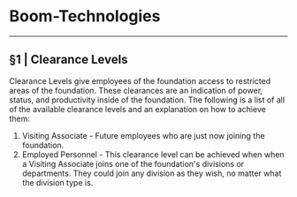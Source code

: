 # Boom-Technologies

----------------------------------------------------------

## §1 | Clearance Levels 
Clearance Levels give employees of the foundation access to restricted areas of the foundation. These clearances are an indication of power, status, and productivity inside of the foundation. The following is a list of all of the available clearance levels and an explanation on how to achieve them:
1. Visiting Associate - Future employees who are just now joining the foundation.
2. Employed Personnel - This clearance level can be achieved when when a Visiting Associate joins one of the foundation's divisions or departments. They could join any division as they wish, no matter what the division type is.

